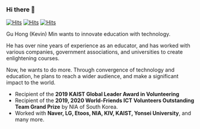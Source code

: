 ### Hi there 👋

[![Hits](https://hits.seeyoufarm.com/api/count/incr/badge.svg?url=https%3A%2F%2Fgithub.com%2Fplacidmoon1&count_bg=%23443DC8&title_bg=%23555555&icon=&icon_color=%23E7E7E7&title=hits&edge_flat=false)](https://hits.seeyoufarm.com)
[![Hits](http://img.shields.io/badge/-Linkedin-0c4496?style=flat&logo=linkedin&link=https://www.linkedin.com/in/kevinmin312/)](https://www.linkedin.com/in/kevinmin312/)
[![Hits](http://img.shields.io/badge/-Korean%20CV-05d686?style=flat&logo=appveyor&link=https://blog.naver.com/placidmoon)](https://blog.naver.com/placidmoon)
<!--
**placidmoon1/placidmoon1** is a ✨ _special_ ✨ repository because its `README.md` (this file) appears on your GitHub profile.-->

Gu Hong (Kevin) Min wants to innovate education with technology.

He has over nine years of experience as an educator, and has worked with various companies, government associations, and universities to create enlightening courses.

Now, he wants to do more. Through convergence of technology and education, he plans to reach a wider audience, and make a significant impact to the world.

* Recipient of the **2019 KAIST Global Leader Award in Volunteering**
* Recipient of the **2019, 2020 World-Friends ICT Volunteers Outstanding Team Grand Prize** by NIA of South Korea.
* Worked with **Naver, LG, Etoos, NIA, KIV, KAIST, Yonsei University**, and many more. 
